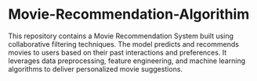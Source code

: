 # Movie-Recommendation-Algorithim
This repository contains a Movie Recommendation System built using collaborative filtering techniques. The model predicts and recommends movies to users based on their past interactions and preferences. It leverages data preprocessing, feature engineering, and machine learning algorithms to deliver personalized movie suggestions.
